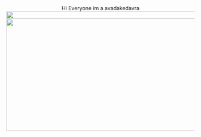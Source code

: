 <div align="center">
 Hi Everyone im a avadakedavra 
</div>
<img src="https://i.imgur.com/dBaSKWF.gif" height="20" width="1000">
<div align="center">
  <img src="https://media.giphy.com/media/dWesBcTLavkZuG35MI/giphy.gif" width="600" height="300"/>
</div>



